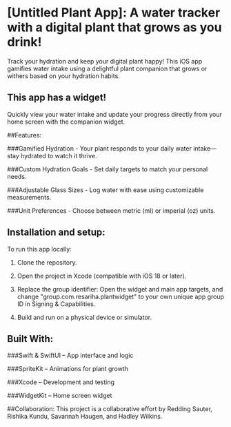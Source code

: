 # [Untitled Plant App]: A water tracker with a digital plant that grows as you drink!

Track your hydration and keep your digital plant happy! This iOS app gamifies water intake using a delightful plant companion that
grows or withers based on your hydration habits.

## This app has a widget!

Quickly view your water intake and update your progress directly from your home screen with the companion widget.

##Features:

###Gamified Hydration - 
Your plant responds to your daily water intake—stay hydrated to watch it thrive.

###Custom Hydration Goals - 
Set daily targets to match your personal needs.

###Adjustable Glass Sizes - 
Log water with ease using customizable measurements.

###Unit Preferences - 
Choose between metric (ml) or imperial (oz) units.


## Installation and setup:
To run this app locally:

1. Clone the repository.

2. Open the project in Xcode (compatible with iOS 18 or later).

3. Replace the group identifier:
Open the widget and main app targets, and change "group.com.resariha.plantwidget" to your own unique app group ID in Signing & Capabilities.

4. Build and run on a physical device or simulator.

## Built With:
###Swift & SwiftUI – 
App interface and logic

###SpriteKit – 
Animations for plant growth

###Xcode – 
Development and testing

###WidgetKit – 
Home screen widget


##Collaboration: 
This project is a collaborative effort by Redding Sauter, Rishika Kundu, Savannah Haugen, and Hadley Wilkins.
